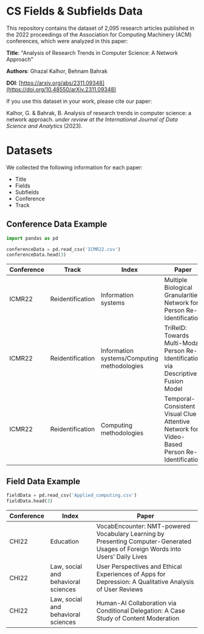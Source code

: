 # CS Fields & Subfields Data

This repository contains the dataset of 2,095 research articles published in the 2022 proceedings of the Association for Computing Machinery (ACM) conferences, which were analyzed in this paper:

**Title**: "Analysis of Research Trends in Computer Science: A Network Approach"

**Authors**: Ghazal Kalhor, Behnam Bahrak

**DOI**: [https://arxiv.org/abs/2311.09348](https://doi.org/10.48550/arXiv.2311.09348)

If you use this dataset in your work, please cite our paper:

Kalhor, G. & Bahrak, B. Analysis of research trends in computer science: a network approach. *under review at the International Journal of Data Science and Analytics* (2023).

# Datasets

We collected the following information for each paper:

* Title
* Fields
* Subfields
* Conference
* Track

## Conference Data Example

```python
import pandas as pd

conferenceData = pd.read_csv('ICMR22.csv')
conferenceData.head(3)
```

Conference| Track| Index| Paper|
|----|----|----|----|
|ICMR22| Reidentification| Information systems| Multiple Biological Granularities Network for Person Re-Identification|
|ICMR22| Reidentification| Information systems/Computing methodologies| TriReID: Towards Multi-Modal Person Re-Identification via Descriptive Fusion Model|
|ICMR22| Reidentification| Computing methodologies| Temporal-Consistent Visual Clue Attentive Network for Video-Based Person Re-Identification|

## Field Data Example

```python
fieldData = pd.read_csv('Applied_computing.csv')
fieldData.head(3)
```

Conference| Index| Paper|
|----|----|----|
|CHI22| Education| VocabEncounter: NMT-powered Vocabulary Learning by Presenting Computer-Generated Usages of Foreign Words into Users’ Daily Lives|
|CHI22| Law, social and behavioral sciences| User Perspectives and Ethical Experiences of Apps for Depression: A Qualitative Analysis of User Reviews|
|CHI22| Law, social and behavioral sciences| Human-AI Collaboration via Conditional Delegation: A Case Study of Content Moderation|
